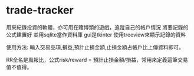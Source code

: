 # trade-tracker
用來紀錄投資的軟體，亦可用在賭博類的遊戲，追蹤自己的帳戶情況
將要記錄的公式建置好
並用sqlite當作資料庫 
gui是tkinter   使用treeview來顯示記錄的資料

使用方法:
輸入交易品項,損益,預計止損金額,止損金額占帳戶比上傳資料即可。


RR全名是風報比，公式risk/reward = 預計止損金額/損益，常用來定義這筆交易值不值得。

